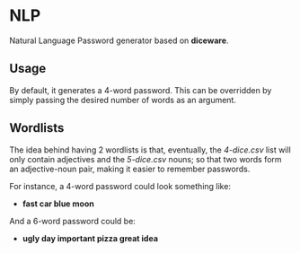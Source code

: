 # NLP

Natural Language Password generator based on **diceware**.


## Usage

By default, it generates a 4-word password.
This can be overridden by simply passing the desired number of words as an argument.


## Wordlists

The idea behind having 2 wordlists is that, eventually, the _4-dice.csv_ list will only contain adjectives and the _5-dice.csv_ nouns; so that two words form an adjective-noun pair, making it easier to remember passwords.

For instance, a 4-word password could look something like:
 + **fast car blue moon**
 
And a 6-word password could be:
 + **ugly day important pizza great idea**

